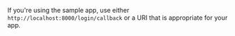   If you're using the sample app, use either `http://localhost:8000/login/callback` or
  a URI that is appropriate for your app.
